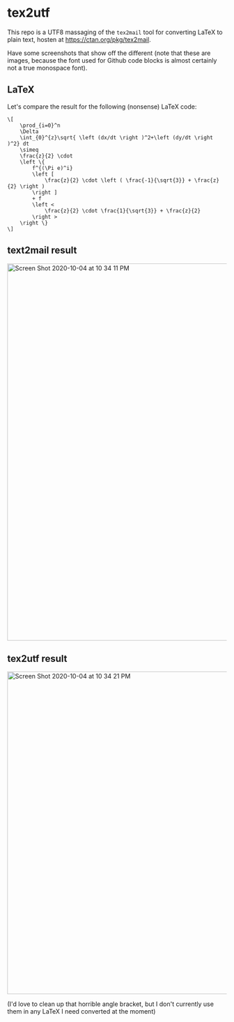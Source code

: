 # tex2utf

This repo is a UTF8 massaging of the `tex2mail` tool for converting LaTeX to plain text, hosten at https://ctan.org/pkg/tex2mail.

Have some screenshots that show off the different (note that these are images, because the font used for Github code blocks is almost certainly not a true monospace font).

## LaTeX

Let's compare the result for the following (nonsense) LaTeX code:

```
\[
    \prod_{i=0}^n
    \Delta
    \int_{0}^{z}\sqrt{ \left (dx/dt \right )^2+\left (dy/dt \right )^2} dt
    \simeq
    \frac{z}{2} \cdot
    \left \{
        f^{(\Pi e)^i}
        \left [
            \frac{z}{2} \cdot \left ( \frac{-1}{\sqrt{3}} + \frac{z}{2} \right )
        \right ]
        + f
        \left <
            \frac{z}{2} \cdot \frac{1}{\sqrt{3}} + \frac{z}{2}
        \right >
    \right \}
\]
```

## text2mail result

<img width="866" alt="Screen Shot 2020-10-04 at 10 34 11 PM" src="https://user-images.githubusercontent.com/177243/95043598-1e672480-0692-11eb-920a-b8d55486d91d.png">

## tex2utf result

<img width="741" alt="Screen Shot 2020-10-04 at 10 34 21 PM" src="https://user-images.githubusercontent.com/177243/95043610-24f59c00-0692-11eb-9835-3de1f71ab11c.png">

(I'd love to clean up that horrible angle bracket, but I don't currently use them in any LaTeX I need converted at the moment)
